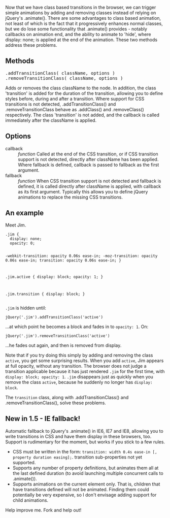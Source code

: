 <p>Now that we have class based transitions in the browser, we can trigger simple animations by adding and removing classes instead of relying on jQuery's .animate().
There are some advantages to class based animation, not least of which is the fact that it progressively enhances normal classes, but we do lose some functionality that .animate() provides - notably callbacks on animation end, and the ability to animate to 'hide', where display: none; is applied at the end of the animation.
These two methods address these problems.</p>

<h2>Methods</h2>
<pre>.addTransitionClass( className, options )
.removeTransitionClass( className, options )</pre>

<p>Adds or removes the class className to the node. In addition, the class 'transition' is added for the duration of the transition, allowing you to define styles before, during and after a transition.
Where support for CSS transitions is not detected, .addTransitionClass() and .removeTransitionClass behave as .addClass() and .removeClass() respectively.
The class 'transition' is not added, and the callback is called immediately after the className is applied.</p>

<h2>Options</h2>
<dl>
	<dt>callback</dt><dd><i>function</i> Called at the end of the CSS transition, or if CSS transition support is not detected, directly after className has been applied. Where fallback is defined, callback is passed to fallback as the first argument.<dd>
	<dt>fallback</dt><dd><i>function</i> When CSS transition support is not detected and fallback is defined, it is called directly after className is applied, with callback as its first argument. Typically this allows you to define jQuery animations to replace the missing CSS transitions.<dd>
</dl>

<h2>An example</h2>
<p>Meet Jim.</p>
<pre><code>.jim {
  display: none;
  opacity: 0;
  
  -webkit-transition: opacity 0.06s ease-in;
     -moz-transition: opacity 0.06s ease-in;
          transition: opacity 0.06s ease-in;
}

.jim.active {
  display: block;
  opacity: 1;
}

.jim.transition {
  display: block;
}</code></pre>
<p><code>.jim</code> is hidden until:</p>
<pre><code>jQuery('.jim').addTransitionClass('active')</code></pre>
<p>...at which point he becomes a block and fades in to <code>opacity: 1</code>. On:</p>
<pre><code>jQuery('.jim').removeTransitionClass('active')</code></pre>
<p>...he fades out again, and then is removed from display.</p>
<p>Note that if you try doing this simply by adding and removing the class <code>active</code>, you get some surprising results. When you add <code>active</code>, Jim appears at full opacity, without any transition. The browser does not judge a transition applicable because it has just rendered <code>.jim</code> for the first time, with <code>display: block; opacity: 1</code>. <code>.jim</code> disappears just as quickly when you remove the class <code>active</code>, because he suddenly no longer has <code>display: block</code>.</p>
<p>The <code>transition</code> class, along with .addTransitionClass() and .removeTransitionClass(), solve these problems.</p>

<h2>New in 1.5 - IE fallback!</h2>
<p>Automatic fallback to jQuery's .animate() in IE6, IE7 and IE8, allowing you to write transitions in CSS and have them display in these browsers, too. Support is rudimentary for the moment, but works if you stick to a few rules.</p>
<ul>
<li>CSS must be written in the form: <code>transition: width 0.4s ease-in [, property duration easing];</code>. transition sub-properties not yet supported.</li>
<li>Supports any number of property definitions, but animates them all at the last defined duration (to avoid launching multiple concurrent calls to .animate()).</li>
<li>Supports animations on the current element only. That is, children that have transitions defined will not be animated. Finding them could potentially be very expensive, so I don't envisage adding support for child animations.</li>
</ul>
<p>Help improve me. Fork and help out!</p>
